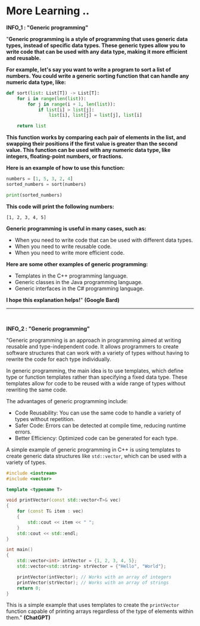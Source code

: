 # More Learning ..

**INFO_1 : "Generic programming"**

"**Generic programming is a style of programming that uses generic data types, instead of specific data types. These generic types allow you to write code that can be used with any data type, making it more efficient and reusable.**

**For example, let's say you want to write a program to sort a list of numbers. You could write a generic sorting function that can handle any numeric data type, like:**

```python
def sort(list: List[T]) -> List[T]:
    for i in range(len(list)):
        for j in range(i + 1, len(list)):
            if list[i] > list[j]:
                list[i], list[j] = list[j], list[i]

    return list
```

**This function works by comparing each pair of elements in the list, and swapping their positions if the first value is greater than the second value. This function can be used with any numeric data type, like integers, floating-point numbers, or fractions.**

**Here is an example of how to use this function:**

```python
numbers = [1, 5, 3, 2, 4]
sorted_numbers = sort(numbers)

print(sorted_numbers)
```

**This code will print the following numbers:**

```
[1, 2, 3, 4, 5]
```

**Generic programming is useful in many cases, such as:**

- When you need to write code that can be used with different data types.
- When you need to write reusable code.
- When you need to write more efficient code.

**Here are some other examples of generic programming:**

- Templates in the C++ programming language.
- Generic classes in the Java programming language.
- Generic interfaces in the C# programming language.

**I hope this explanation helps!**" **(Google Bard)**

---

<br>

**INFO_2 : "Generic programming"**

"Generic programming is an approach in programming aimed at writing reusable and type-independent code. It allows programmers to create software structures that can work with a variety of types without having to rewrite the code for each type individually.

In generic programming, the main idea is to use templates, which define type or function templates rather than specifying a fixed data type. These templates allow for code to be reused with a wide range of types without rewriting the same code.

The advantages of generic programming include:
- Code Reusability: You can use the same code to handle a variety of types without repetition.
- Safer Code: Errors can be detected at compile time, reducing runtime errors.
- Better Efficiency: Optimized code can be generated for each type.

A simple example of generic programming in C++ is using templates to create generic data structures like `std::vector`, which can be used with a variety of types.

```cpp
#include <iostream>
#include <vector>

template <typename T>

void printVector(const std::vector<T>& vec)
{
    for (const T& item : vec)
    {
        std::cout << item << " ";
    }
    std::cout << std::endl;
}

int main()
{
    std::vector<int> intVector = {1, 2, 3, 4, 5};
    std::vector<std::string> strVector = {"Hello", "World"};

    printVector(intVector); // Works with an array of integers
    printVector(strVector); // Works with an array of strings
    return 0;
}
```

This is a simple example that uses templates to create the `printVector` function capable of printing arrays regardless of the type of elements within them." **(ChatGPT)**

